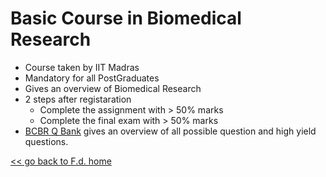 # Basic Course in Biomedical Research

* Course taken by IIT Madras 
* Mandatory for all PostGraduates
* Gives an overview of Biomedical Research 
* 2 steps after registaration 
	* Complete the assignment with > 50% marks 
	* Complete the final exam with > 50% marks
* [BCBR Q Bank](BCBR/BCBR_Q_Bank.md) gives an overview of all possible question and high yield questions. 


[<< go back to F.d. home](README.md)